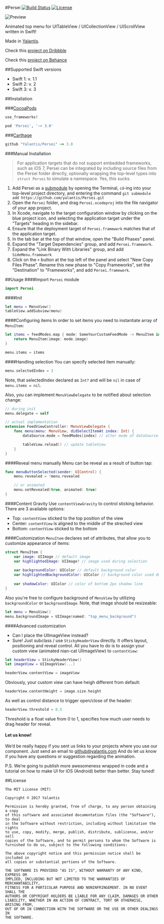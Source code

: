 #Persei
[![Build Status](https://travis-ci.org/Yalantis/Persei.svg)](https://travis-ci.org/Yalantis/Persei)
[![License](http://img.shields.io/badge/license-MIT-green.svg?style=flat)](https://github.com/Yalantis/Persei/blob/master/LICENSE)

![Preview](https://github.com/Yalantis/Persei/blob/master/Assets/animation.gif)

Animated top menu for UITableView / UICollectionView / UIScrollView written in Swift!

Made in [Yalantis](https://yalantis.com/?utm_source=github).

Check this [project on Dribbble](https://dribbble.com/shots/1706861-Top-Menu-Animation?list=users&offset=23)

Check this [project on Behance](https://www.behance.net/gallery/20411445/Mobile-Animations-Interactions%20)

##Supported Swift versions

- Swift 1: v. 1.1
- Swift 2: v. 2
- Swift 3: v. 3

##Installation

###[CocoaPods](http://cocoapods.org)

```ruby
use_frameworks! 

pod 'Persei', '~> 3.0'
```

###[Carthage](http://github.com/Carthage/Carthage)

```ruby
github "Yalantis/Persei" ~> 3.0
```

###Manual Installation
> For application targets that do not support embedded frameworks, such as iOS 7, Persei can be integrated by including source files from the Persei folder directly, optionally wrapping the top-level types into `struct Persei` to simulate a namespace. Yes, this sucks.

1. Add Persei as a [submodule](http://git-scm.com/docs/git-submodule) by opening the Terminal, `cd`-ing into your top-level project directory, and entering the command `git submodule add https://github.com/yalantis/Persei.git`
2. Open the `Persei` folder, and drag `Persei.xcodeproj` into the file navigator of your app project.
3. In Xcode, navigate to the target configuration window by clicking on the blue project icon, and selecting the application target under the "Targets" heading in the sidebar.
4. Ensure that the deployment target of `Persei.framework` matches that of the application target.
5. In the tab bar at the top of that window, open the "Build Phases" panel.
6. Expand the "Target Dependencies" group, and add `Persei.framework`.
7. Expand the "Link Binary With Libraries" group, and add `SideMenu.framework`
8. Click on the `+` button at the top left of the panel and select "New Copy Files Phase". Rename this new phase to "Copy Frameworks", set the "Destination" to "Frameworks", and add `Persei.framework`.

##Usage
####Import `Persei` module
```swift
import Persei
```

####Init
```swift
let menu = MenuView()    
tableView.addSubview(menu)
```

####Configuring items 
In order to set items you need to instantiate array of `MenuItem`:

```swift
let items = feedModes.map { mode: SomeYourCustomFeedMode -> MenuItem in
	return MenuItem(image: mode.image)
}

menu.items = items
```

####Handling selection
You can specify selected item manually:
```swift
menu.selectedIndex = 3
```

Note, that selectedIndex declared as `Int?` and will be `nil` in case of `menu.items = nil`. 

Also, you can implement `MenuViewDelegate` to be notified about selection change:
```swift
// during init 
menu.delegate = self

// actual implementation
extension FeedViewController: MenuViewDelegate {
    func menu(menu: MenuView, didSelectItemAt index: Int) {
    	dataSource.mode = feedModes[index] // alter mode of dataSource

    	tableView.reload() // update tableView
    }
}
```

####Reveal menu manually
Menu can be reveal as a result of button tap:
```swift
func menuButtonSelected(sender: UIControl) {
	menu.revealed = !menu.revealed

	// or animated
	menu.setRevealed(true, animated: true)
}
```

####Content Gravity
Use `contentViewGravity` to control sticking behavior. There are 3 available options: 

- Top: `contentView` sticked to the top position of the view
- Center: `contentView` is aligned to the middle of the streched view
- Bottom: `contentView` sticked to the bottom

####Customization
`MenuItem` declares set of attributes, that allow you to customize appearance of items: 
```swift
struct MenuItem {
    var image: UIImage // default image
    var highlightedImage: UIImage? // image used during selection
    
    var backgroundColor: UIColor // default background color
    var highlightedBackgroundColor: UIColor // background color used during selection
    
    var shadowColor: UIColor // color of bottom 2px shadow line
}
```

Also you're free to configure background of `MenuView` by utilizing `backgroundColor` or `backgroundImage`. Note, that image should be resizeable: 
```swift
let menu = MenuView() 
menu.backgroundImage = UIImage(named: "top_menu_background")
```

####Advanced customization
- Can I place the UIImageView instead?
- Sure! Just subclass / use `StickyHeaderView` directly. It offers layout, positioning and reveal control. All you have to do is to assign your custom view (animated nian-cat UIImageView) to `contentView`: 

```swift
let headerView = StickyHeaderView()
let imageView = UIImageView(...) 

headerView.contentView = imageView
```

Obviously, your custom view can have heigh different from default: 
```swift
headerView.contentHeight = image.size.height
```

As well as control distance to trigger open/close of the header: 
```swift
headerView.threshold = 0.5
```
Threshold is a float value from 0 to 1, specifies how much user needs to drag header for reveal.

#### Let us know!

We’d be really happy if you sent us links to your projects where you use our component. Just send an email to github@yalantis.com And do let us know if you have any questions or suggestion regarding the animation. 

P.S. We’re going to publish more awesomeness wrapped in code and a tutorial on how to make UI for iOS (Android) better than better. Stay tuned!

##License

	The MIT License (MIT)

	Copyright © 2017 Yalantis

	Permission is hereby granted, free of charge, to any person obtaining a copy
	of this software and associated documentation files (the "Software"), to deal
	in the Software without restriction, including without limitation the rights
	to use, copy, modify, merge, publish, distribute, sublicense, and/or sell
	copies of the Software, and to permit persons to whom the Software is
	furnished to do so, subject to the following conditions:
	
	The above copyright notice and this permission notice shall be included in
	all copies or substantial portions of the Software.
	
	THE SOFTWARE IS PROVIDED "AS IS", WITHOUT WARRANTY OF ANY KIND, EXPRESS OR
	IMPLIED, INCLUDING BUT NOT LIMITED TO THE WARRANTIES OF MERCHANTABILITY,
	FITNESS FOR A PARTICULAR PURPOSE AND NONINFRINGEMENT. IN NO EVENT SHALL THE
	AUTHORS OR COPYRIGHT HOLDERS BE LIABLE FOR ANY CLAIM, DAMAGES OR OTHER
	LIABILITY, WHETHER IN AN ACTION OF CONTRACT, TORT OR OTHERWISE, ARISING FROM,
	OUT OF OR IN CONNECTION WITH THE SOFTWARE OR THE USE OR OTHER DEALINGS IN
	THE SOFTWARE.
